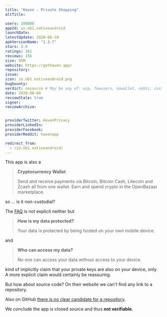 ```yaml
---
title: "Haven - Private Shopping"
altTitle: 

users: 100000
appId: io.ob1.nativeandroid
launchDate: 
latestUpdate: 2020-08-10
apkVersionName: "1.3.7"
stars: 3.9
ratings: 361
reviews: 156
size: 95M
website: https://gethaven.app/
repository: 
issue: 
icon: io.ob1.nativeandroid.png
bugbounty: 
verdict: nosource # May be any of: wip, fewusers, nowallet, nobtc, custodial, nosource, nonverifiable, reproducible, bounty, defunct
date: 2020-08-04
reviewStale: true
signer: 
reviewArchive:


providerTwitter: HavenPrivacy
providerLinkedIn: 
providerFacebook: 
providerReddit: havenapp

redirect_from:
  - /io.ob1.nativeandroid/
---
```



This app is also a

> **Cryptocurrency Wallet**
> 
> Send and receive payments via Bitcoin, Bitcoin Cash, Litecoin and Zcash all
  from one wallet. Earn and spend crypto in the OpenBazaar marketplace.

so ... is it non-custodial?

The [FAQ](https://gethaven.app/faq/) is not explicit neither but

> **How is my data protected?**
> 
> Your data is protected by being hosted on your own mobile device.

and

> **Who can access my data?**
> 
> No one can access your data without access to your device.

kind of implicitly claim that your private keys are also on your device, only.
A more explicit claim would certainly be reassuring.

But how about source code? On their website we can't find any link to a
repository.

Also on GitHub [there is no clear candidate for a repository](https://github.com/search?q=%22io.ob1.nativeandroid%22).

We conclude the app is closed source and thus **not verifiable**.

